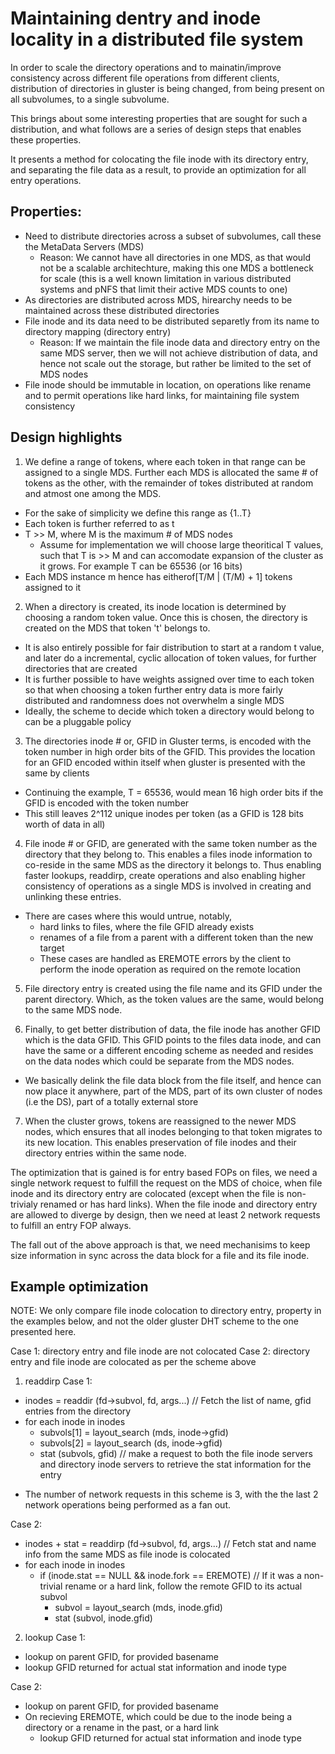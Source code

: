 # Maintaining dentry and inode locality in a distributed file system

In order to scale the directory operations and to mainatin/improve consistency
across different file operations from different clients, distribution of
directories in gluster is being changed, from being present on all subvolumes,
to a single subvolume.

This brings about some interesting properties that are sought for such a
distribution, and what follows are a series of design steps that enables
these properties.

It presents a method for colocating the file inode with its directory entry,
and separating the file data as a result, to provide an optimization for all
entry operations.

## Properties:
  - Need to distribute directories across a subset of subvolumes, call these
    the MetaData Servers (MDS)
    - Reason: We cannot have all directories in one MDS, as that would not
      be a scalable architechture, making this one MDS a bottleneck for scale
      (this is a well known limitation in various distributed systems and pNFS
      that limit their active MDS counts to one)
  - As directories are distributed across MDS, hirearchy needs to be
    maintained across these distributed directories
  - File inode and its data need to be distributed separetly from its name to
    directory mapping (directory entry)
    - Reason: If we maintain the file inode data and directory entry on the
    same MDS server, then we will not achieve distribution of data, and hence
    not scale out the storage, but rather be limited to the set of MDS nodes
  - File inode should be immutable in location, on operations like rename and
    to permit operations like hard links, for maintaining file system
    consistency

## Design highlights
1. We define a range of tokens, where each token in that range can be assigned
  to a single MDS. Further each MDS is allocated the same # of tokens as the
  other, with the remainder of tokes distributed at random and atmost one
  among the MDS.
  - For the sake of simplicity we define this range as {1..T}
  - Each token is further referred to as t
  - T >> M, where M is the maximum # of MDS nodes
    - Assume for implementation we will choose large theoritical T values, such
    that T is >> M and can accomodate expansion of the cluster as it grows. For
    example T can be 65536 (or 16 bits)
  - Each MDS instance m hence has eitherof[T/M | (T/M) + 1] tokens assigned to it

2. When a directory is created, its inode location is determined by choosing
a random token value. Once this is chosen, the directory is created on
the MDS that token 't' belongs to.
  - It is also entirely possible for fair distribution to start at a random
    t value, and later do a incremental, cyclic allocation of token values,
    for further directories that are created
  - It is further possible to have weights assigned over time to each token
    so that when choosing a token further entry data is more fairly distributed
    and randomness does not overwhelm a single MDS
  - Ideally, the scheme to decide which token a directory would belong to can be
    a pluggable policy

3. The directories inode # or, GFID in Gluster terms, is encoded with the token
number in high order bits of the GFID. This provides the location for an GFID
encoded within itself when gluster is presented with the same by clients
  - Continuing the example, T = 65536, would mean 16 high order bits if the GFID
    is encoded with the token number
  - This still leaves 2^112 unique inodes per token (as a GFID is 128 bits worth
    of data in all)

4. File inode # or GFID, are generated with the same token number as the
directory that they belong to. This enables a files inode information to
co-reside in the same MDS as the directory it belongs to. Thus enabling faster
lookups, readdirp, create operations and also enabling higher consistency of
operations as a single MDS is involved in creating and unlinking these entries.
  - There are cases where this would untrue, notably,
    - hard links to files, where the file GFID already exists
    - renames of a file from a parent with a different token than the new target
    - These cases are handled as EREMOTE errors by the client to perform
      the inode operation as required on the remote location

5. File directory entry is created using the file name and its GFID under the
parent directory. Which, as the token values are the same, would belong to the
same MDS node.

6. Finally, to get better distribution of data, the file inode has another
GFID which is the data GFID. This GFID points to the files data inode, and can
have the same or a different encoding scheme as needed and resides on the data
nodes which could be separate from the MDS nodes.
  - We basically delink the file data block from the file itself, and hence
    can now place it anywhere, part of the MDS, part of its own cluster of nodes
    (i.e the DS), part of a totally external store

7. When the cluster grows, tokens are reassigned to the newer MDS nodes, which
ensures that all inodes belonging to that token migrates to its new location.
This enables preservation of file inodes and their directory entries within
the same node.

The optimization that is gained is for entry based FOPs on files, we need
a single network request to fulfill the request on the MDS of choice, when
file inode and its directory entry are colocated (except when the file is
non-trivialy renamed or has hard links). When the file inode and directory
entry are allowed to diverge by design, then we need at least 2 network
requests to fulfill an entry FOP always.

The fall out of the above approach is that, we need mechanisims to keep size
information in sync across the data block for a file and its file inode.

## Example optimization
NOTE: We only compare file inode colocation to directory entry, property
in the examples below, and not the older gluster DHT scheme to the one
presented here.

Case 1: directory entry and file inode are not colocated
Case 2: directory entry and file inode are colocated as per the scheme above

1) readdirp
Case 1:
  - inodes = readdir (fd->subvol, fd, args...)
    // Fetch the list of name, gfid entries from the directory
  - for each inode in inodes
    - subvols[1] = layout_search (mds, inode->gfid)
    - subvols[2] = layout_search (ds, inode->gfid)
    - stat (subvols, gfid)
      // make a request to both the file inode servers and directory inode
         servers to retrieve the stat information for the entry

  * The number of network requests in this scheme is 3, with the the last
    2 network operations being performed as a fan out.

Case 2:
  - inodes + stat = readdirp (fd->subvol, fd, args...)
    // Fetch stat and name info from the same MDS as file inode is colocated
  - for each inode in inodes
    - if (inode.stat == NULL && inode.fork == EREMOTE)
      // If it was a non-trivial rename or a hard link, follow the remote
         GFID to its actual subvol
      - subvol = layout_search (mds, inode.gfid)
      - stat (subvol, inode.gfid)
    
2) lookup
Case 1:
  - lookup on parent GFID, for provided basename
  - lookup GFID returned for actual stat information and inode type

Case 2:
  - lookup on parent GFID, for provided basename
  - On recieving EREMOTE, which could be due to the inode being a directory
    or a rename in the past, or a hard link
    - lookup GFID returned for actual stat information and inode type
